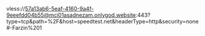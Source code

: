 vless://57a13ab6-5eaf-4160-9a4f-9eeefdd04b55@mci01asadnezam.onlygod.website:443?type=tcp&path=%2F&host=speedtest.net&headerType=http&security=none#-Farzin%201
